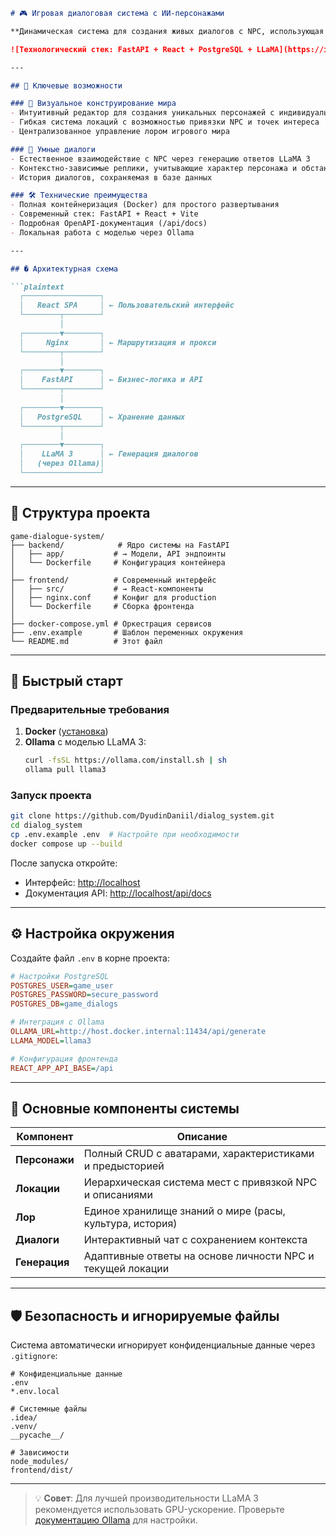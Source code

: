 ```markdown
# 🎮 Игровая диалоговая система с ИИ-персонажами

**Динамическая система для создания живых диалогов с NPC, использующая локальную LLaMA 3 для генерации реалистичных ответов**

![Технологический стек: FastAPI + React + PostgreSQL + LLaMA](https://img.shields.io/badge/стек-FastAPI%20%7C%20React%20%7C%20PostgreSQL%20%7C%20llama3-blueviolet)

---

## 🌟 Ключевые возможности

### 🎨 Визуальное конструирование мира
- Интуитивный редактор для создания уникальных персонажей с индивидуальными чертами
- Гибкая система локаций с возможностью привязки NPC и точек интереса
- Централизованное управление лором игрового мира

### 💬 Умные диалоги
- Естественное взаимодействие с NPC через генерацию ответов LLaMA 3
- Контекстно-зависимые реплики, учитывающие характер персонажа и обстановку
- История диалогов, сохраняемая в базе данных

### 🛠 Технические преимущества
- Полная контейнеризация (Docker) для простого развертывания
- Современный стек: FastAPI + React + Vite
- Подробная OpenAPI-документация (/api/docs)
- Локальная работа с моделью через Ollama

---

## � Архитектурная схема

```plaintext
  ┌─────────────────┐
  │   React SPA     │ ← Пользовательский интерфейс
  └────────┬────────┘
           │
  ┌────────▼────────┐
  │     Nginx       │ ← Маршрутизация и прокси
  └────────┬────────┘
           │
  ┌────────▼────────┐
  │    FastAPI      │ ← Бизнес-логика и API
  └────────┬────────┘
           │
  ┌────────▼────────┐
  │   PostgreSQL    │ ← Хранение данных
  └────────┬────────┘
           │
  ┌────────▼────────┐
  │    LLaMA 3      │ ← Генерация диалогов
  │   (через Ollama)│
  └─────────────────┘
```

---

## 📂 Структура проекта

```plaintext
game-dialogue-system/
├── backend/            # Ядро системы на FastAPI
│   ├── app/           # → Модели, API эндпоинты
│   └── Dockerfile     # Конфигурация контейнера
│
├── frontend/          # Современный интерфейс
│   ├── src/           # → React-компоненты
│   ├── nginx.conf     # Конфиг для production
│   └── Dockerfile     # Сборка фронтенда
│
├── docker-compose.yml # Оркестрация сервисов
├── .env.example       # Шаблон переменных окружения
└── README.md          # Этот файл
```

---

## 🚀 Быстрый старт

### Предварительные требования
1. **Docker** ([установка](https://docs.docker.com/get-docker/))
2. **Ollama** с моделью LLaMA 3:
   ```bash
   curl -fsSL https://ollama.com/install.sh | sh
   ollama pull llama3
   ```

### Запуск проекта
```bash
git clone https://github.com/DyudinDaniil/dialog_system.git
cd dialog_system
cp .env.example .env  # Настройте при необходимости
docker compose up --build
```

После запуска откройте:
- Интерфейс: [http://localhost](http://localhost)
- Документация API: [http://localhost/api/docs](http://localhost/api/docs)

---

## ⚙️ Настройка окружения

Создайте файл `.env` в корне проекта:

```ini
# Настройки PostgreSQL
POSTGRES_USER=game_user
POSTGRES_PASSWORD=secure_password
POSTGRES_DB=game_dialogs

# Интеграция с Ollama
OLLAMA_URL=http://host.docker.internal:11434/api/generate
LLAMA_MODEL=llama3

# Конфигурация фронтенда
REACT_APP_API_BASE=/api
```

---

## 🧩 Основные компоненты системы

| Компонент          | Описание                                                                 |
|--------------------|--------------------------------------------------------------------------|
| **Персонажи**      | Полный CRUD с аватарами, характеристиками и предысторией                |
| **Локации**        | Иерархическая система мест с привязкой NPC и описаниями                 |
| **Лор**            | Единое хранилище знаний о мире (расы, культура, история)                |
| **Диалоги**        | Интерактивный чат с сохранением контекста                               |
| **Генерация**      | Адаптивные ответы на основе личности NPC и текущей локации              |

---

## 🛡 Безопасность и игнорируемые файлы

Система автоматически игнорирует конфиденциальные данные через `.gitignore`:
```gitignore
# Конфиденциальные данные
.env
*.env.local

# Системные файлы
.idea/
.venv/
__pycache__/

# Зависимости
node_modules/
frontend/dist/
```

---

> 💡 **Совет**: Для лучшей производительности LLaMA 3 рекомендуется использовать GPU-ускорение. Проверьте [документацию Ollama](https://ollama.ai) для настройки.